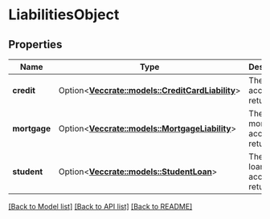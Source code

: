 # LiabilitiesObject

## Properties

Name | Type | Description | Notes
------------ | ------------- | ------------- | -------------
**credit** | Option<[**Vec<crate::models::CreditCardLiability>**](CreditCardLiability.md)> | The credit accounts returned. | 
**mortgage** | Option<[**Vec<crate::models::MortgageLiability>**](MortgageLiability.md)> | The mortgage accounts returned. | 
**student** | Option<[**Vec<crate::models::StudentLoan>**](StudentLoan.md)> | The student loan accounts returned. | 

[[Back to Model list]](../README.md#documentation-for-models) [[Back to API list]](../README.md#documentation-for-api-endpoints) [[Back to README]](../README.md)


